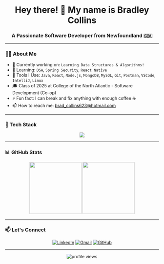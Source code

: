 <h1 align="center">Hey there! 👋 My name is Bradley Collins</h1>
<h3 align="center">A Passionate Software Developer from Newfoundland 🇨🇦</h3>

---

### 👨‍💻 About Me

- 💼 Currently working on: `Learning Data Structures & Algorithms!`
- 🧠 Learning: `DSA`, `Spring Security`, `React Native`
- 🧰 Tools I Use: `Java`, `React`, `Node.js`, `MongoDB`, `MySQL`, `Git`, `Postman`, `VSCode`, `IntelliJ`, `Linux`
- 🎓 Class of 2025 at College of the North Atlantic - Software Development (Co-op)
- ⚡ Fun fact: I can break and fix anything with enough coffee ☕
- 📫 How to reach me: [brad_collins623@hotmail.com](mailto:brad_collins623@hotmail.com)

---

### 🧰 Tech Stack

<div align="center">
  <img src="https://skillicons.dev/icons?i=java,spring,react,js,ts,nodejs,express,mongodb,mysql,html,css,git,github,postman,vscode,intellij,linux" />
</div>

---

### 📊 GitHub Stats

<div align="center">
  <img height="170px" src="https://github-readme-stats.vercel.app/api?username=bradleycollins&show_icons=true&theme=tokyonight" />
  <img height="170px" src="https://github-readme-stats.vercel.app/api/top-langs/?username=bradleycollins&layout=compact&theme=tokyonight" />
</div>

---

### 📫 Let's Connect

<p align="center">
  <a href="https://www.linkedin.com/in/collinsbradley/" target="_blank"><img alt="LinkedIn" src="https://img.shields.io/badge/LinkedIn-blue?style=for-the-badge&logo=linkedin"></a>
  <a href="mailto:brad_collins623@hotmail.com"><img alt="Gmail" src="https://img.shields.io/badge/Email-D14836?style=for-the-badge&logo=gmail&logoColor=white"></a>
  <a href="https://github.com/bradleycollins95"><img alt="GitHub" src="https://img.shields.io/badge/GitHub-000000?style=for-the-badge&logo=github"></a>
</p>

---

<p align="center">
  <img src="https://komarev.com/ghpvc/?username=bradleycollins&label=Profile+Views&color=brightgreen" alt="profile views" />
</p>
